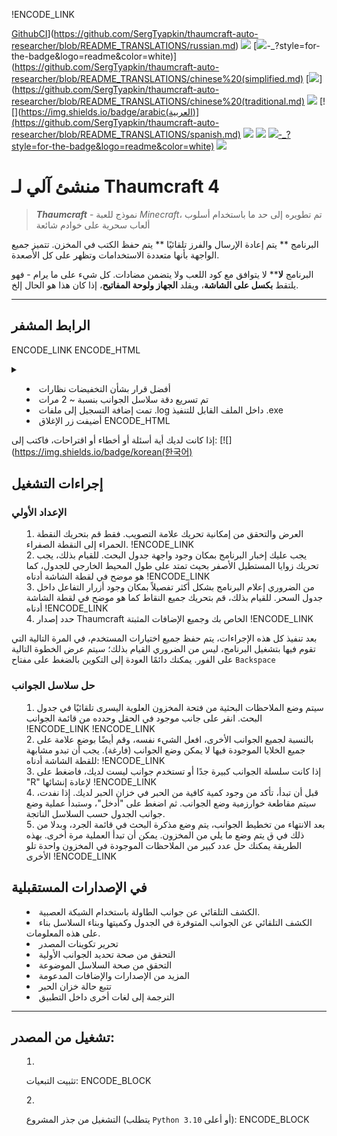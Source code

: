 !ENCODE_LINK

[GithubCI](https://github.com/SergTyapkin/thaumcraft-auto-researcher/actions/workflows/auto-translate-readme.yml/badge.svg)](https://github.com/SergTyapkin/thaumcraft-auto-researcher/blob/README_TRANSLATIONS/russian.md)
[![](https://img.shields.io/badge/русский-_?style=for-the-badge&logo=readme&color=white)](https://github.com/SergTyapkin/thaumcraft-auto-researcher/blob/README_TRANSLATIONS/english.md)
[![](https://img.shields.io/badge/english-_?style=for-the-badge&logo=readme&color=white)-_?style=for-the-badge&logo=readme&color=white)](https://github.com/SergTyapkin/thaumcraft-auto-researcher/blob/README_TRANSLATIONS/chinese%20(simplified.md)
[![](https://img.shields.io/badge/中文(简体)-_?style=for-the-badge&logo=readme&color=white)](https://github.com/SergTyapkin/thaumcraft-auto-researcher/blob/README_TRANSLATIONS/chinese%20(traditional.md)
[![](https://img.shields.io/badge/中文(传统)-_?style=for-the-badge&logo=readme&color=white)](https://github.com/SergTyapkin/thaumcraft-auto-researcher/blob/README_TRANSLATIONS/arabic.md)
[![](https://img.shields.io/badge/arabic(العربية)](https://github.com/SergTyapkin/thaumcraft-auto-researcher/blob/README_TRANSLATIONS/spanish.md)
[![](https://img.shields.io/badge/español-_?style=for-the-badge&logo=readme&color=white)](https://github.com/SergTyapkin/thaumcraft-auto-researcher/blob/README_TRANSLATIONS/italian.md)
[![](https://img.shields.io/badge/italiano-_?style=for-the-badge&logo=readme&color=white)](https://github.com/SergTyapkin/thaumcraft-auto-researcher/blob/README_TRANSLATIONS/dutch.md)
[![](https://img.shields.io/badge/Deutsch-_?style=for-the-badge&logo=readme&color=white)-_?style=for-the-badge&logo=readme&color=white)](https://github.com/SergTyapkin/thaumcraft-auto-researcher/blob/README_TRANSLATIONS/hindi.md)
[![](https://img.shields.io/badge/hindi(हिन्दी)-_?style=for-the-badge&logo=readme&color=white)](https://github.com/SergTyapkin/thaumcraft-auto-researcher/blob/README_TRANSLATIONS/korean.md)


# منشئ آلي لـ Thaumcraft 4
> _**Thaumcraft**_ - نموذج للعبة _Minecraft_، تم تطويره إلى حد ما باستخدام أسلوب ألعاب سحرية على خوادم شائعة

البرنامج ** يتم إعادة الإرسال والفرز تلقائيًا ** يتم حفظ الكتب في المخزن.
تتميز جميع الواجهة بأنها متعددة الاستخدامات وتظهر على كل الأصعدة.

البرنامج **لا**** لا يتوافق مع كود اللعب ولا يتضمن مضادات. 
كل شيء على ما يرام - فهو يلتقط **بكسل على الشاشة**، ويقلد **الجهاز ولوحة المفاتيح**، إذا كان هذا هو الحال إلخ.

---

## الرابط المشفر
ENCODE_LINK
ENCODE_HTML
<details>سجل التغيير:<summary>

- أفضل قرار بشأن التخفيضات نظارات
- تم تسريع دقة سلاسل الجوانب بنسبة ~ 2 مرات
- تمت إضافة التسجيل إلى ملفات .log داخل الملف القابل للتنفيذ .exe
- أضيفت زر الإغلاق
ENCODE_HTML


إذا كانت لديك أية أسئلة أو أخطاء أو اقتراحات، فاكتب إلى: [![](https://img.shields.io/badge/korean(한국어)

## إجراءات التشغيل
### الإعداد الأولي
1. العرض والتحقق من إمكانية تحريك علامة التصويب. 
فقط قم بتحريك النقطة الحمراء إلى النقطة الصفراء.
!ENCODE_LINK
2. يجب عليك إخبار البرنامج بمكان وجود واجهة جدول البحث. 
للقيام بذلك، يجب تحريك زوايا المستطيل الأصفر بحيث تمتد على طول المحيط الخارجي للجدول، كما هو موضح في لقطة الشاشة أدناه
!ENCODE_LINK
3. من الضروري إعلام البرنامج بشكل أكثر تفصيلاً بمكان وجود أزرار التفاعل داخل جدول السحر.
للقيام بذلك، قم بتحريك جميع النقاط كما هو موضح في لقطة الشاشة أدناه
!ENCODE_LINK
4. حدد إصدار Thaumcraft الخاص بك وجميع الإضافات المثبتة
!ENCODE_LINK 

بعد تنفيذ كل هذه الإجراءات، يتم حفظ جميع اختيارات المستخدم،
في المرة التالية التي تقوم فيها بتشغيل البرنامج، ليس من الضروري القيام بذلك؛ سيتم عرض الخطوة التالية على الفور.
يمكنك دائمًا العودة إلى التكوين بالضغط على مفتاح `Backspace`

### حل سلاسل الجوانب
1. سيتم وضع الملاحظات البحثية من فتحة المخزون العلوية اليسرى تلقائيًا في جدول البحث.
انقر على جانب موجود في الحقل وحدده من قائمة الجوانب
!ENCODE_LINK
!ENCODE_LINK
2. بالنسبة لجميع الجوانب الأخرى، افعل الشيء نفسه، وقم أيضًا بوضع علامة على جميع الخلايا الموجودة فيها
لا يمكن وضع الجوانب (فارغة). يجب أن تبدو مشابهة للقطة الشاشة أدناه:
!ENCODE_LINK
3. إذا كانت سلسلة الجوانب كبيرة جدًا أو تستخدم جوانب ليست لديك، فاضغط على "R" لإعادة إنشائها
!ENCODE_LINK
4. قبل أن تبدأ، تأكد من وجود كمية كافية من الحبر في خزان الحبر لديك. إذا نفدت، سيتم مقاطعة خوارزمية وضع الجوانب.
ثم اضغط على "أدخل"، وستبدأ عملية وضع جوانب الجدول حسب السلاسل الناتجة.
5. بعد الانتهاء من تخطيط الجوانب، يتم وضع مذكرة البحث في قائمة الجرد،
وبدلا من ذلك في ق يتم وضع ما يلي من المخزون.
يمكن أن تبدأ العملية مرة أخرى. بهذه الطريقة يمكنك حل عدد كبير من الملاحظات الموجودة في المخزون واحدة تلو الأخرى
!ENCODE_LINK


## في الإصدارات المستقبلية
- الكشف التلقائي عن جوانب الطاولة باستخدام الشبكة العصبية.
- الكشف التلقائي عن الجوانب المتوفرة في الجدول وكميتها وبناء السلاسل بناء على هذه المعلومات.
- تحرير تكوينات المصدر
- التحقق من صحة تحديد الجوانب الأولية
- التحقق من صحة السلاسل الموضوعة
- المزيد من الإصدارات والإضافات المدعومة
- تتبع حالة خزان الحبر
- الترجمة إلى لغات أخرى داخل التطبيق

---
## تشغيل من المصدر:
1. تثبيت التبعيات:
ENCODE_BLOCK

2. التشغيل من جذر المشروع (يتطلب `Python 3.10` أو أعلى):
ENCODE_BLOCK
